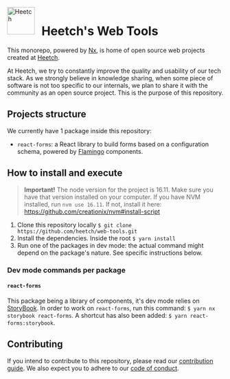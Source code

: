 <img src="https://img.stackshare.io/company/25520/253b20c23e340d1d19635b80196211f416bc2413.png" alt="Heetch" width="64" style="float: left; margin-right: 16px" />

# Heetch's Web Tools

This monorepo, powered by [Nx](https://nx.dev), is home of open source web projects created at [Heetch](https://www.heetch.com/).

At Heetch, we try to constantly improve the quality and usability of our tech stack.
As we strongly believe in knowledge sharing, when some piece of software is not too specific to our internals, we plan to share it with the community as an open source project.
This is the purpose of this repository. 

## Projects structure

We currently have 1 package inside this repository: 

- `react-forms`: a React library to build forms based on a configuration schema, powered by [Flamingo](https://www.npmjs.com/package/@heetch/flamingo-react) components. 

## How to install and execute

> **Important!** The node version for the project is 16.11. Make sure you have that version installed on your computer. If you have NVM installed, run `nvm use 16.11`. If not, install it here: https://github.com/creationix/nvm#install-script

1. Clone this repository locally `$ git clone https://github.com/heetch/web-tools.git`
2. Install the dependencies. Inside the root `$ yarn install`
3. Run one of the packages in dev mode: the actual command might depend on the package's nature. See specific instructions below.

### Dev mode commands per package

#### `react-forms`

This package being a library of components, it's dev mode relies on [StoryBook](https://storybook.js.org/docs/react/get-started/introduction).
In order to work on `react-forms`, run this command: `$ yarn nx storybook react-forms`. A shortcut has also been added: `$ yarn react-forms:storybook`. 

## Contributing

If you intend to contribute to this repository, please read our [contribution guide](https://github.com/heetch/web-tools/blob/master/CONTRIBUTING.md). 
We also expect you to adhere to our [code of conduct](https://github.com/heetch/web-tools/blob/master/CODE_OF_CONDUCT.md). 
